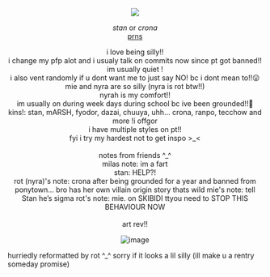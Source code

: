 <div align="center">

 ![](https://media.discordapp.net/attachments/887048432097853440/1242930819203596348/Untitled138_20240522210311.png?ex=664fa107&is=664e4f87&hm=10be19c5b0ca0ec328115592ba79c38220ff78de8a2cca6ed413d690097618df&=&format=webp&quality=lossless&width=741&height=602)

</div>

<div align="center">

 $\textit{stan}$ or   $\textit{crona}$ </br>
 [prns](https://en.pronouns.page/@cronazone)
</div>

<div align="center">
i love being silly!! </br>i change my pfp alot and i usualy talk on commits now since pt got banned!! </br> im usually quiet ! </br> i also vent randomly if u dont want me to just say NO! bc i dont mean to!!😛</br>
mie and nyra are so silly (nyra is rot btw!!) </br> nyrah is my comfort!! </br>im usually on during week days during school bc ive been grounded!!🤟 </br> kins!: stan, mARSH, fyodor, dazai, chuuya, uhh... crona, ranpo, tecchow and more !i offgor </br> i have multiple styles on pt!! </br>fyi i try my hardest not to get inspo >_<
</div>

</br>
<div align="center">
 notes from friends ^_^ </br>
 milas note: im a fart </br> stan: HELP?! </br>
 rot (nyra)'s note: crona after being grounded for a year and banned from ponytown... bro has her own villain origin story thats wild
 mie's note: tell Stan he’s sigma
 rot's note: mie. on SKIBIDI ttyou need to STOP THIS BEHAVIOUR NOW
</div>

</br>
<div align="center">
 art rev!! 
 
 ![image](https://github.com/omyistxanz/omyistxanz/assets/148891914/b757a8c0-7a3a-4c76-b95a-afb130d6aa54)
</div>


hurriedly reformatted by rot ^_^ sorry if it looks a lil silly (ill make u a rentry someday promise)
